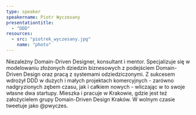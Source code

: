 ```yaml
---
type: speaker
speakername: Piotr Wyczesany
presentationtitle:
  - "DDD"
resources:
  - src: "piotrek_wyczesany.jpg"
    name: "photo"
---
```

Niezależny Domain-Driven Designer, konsultant i mentor. Specjalizuje się w modelowaniu złożonych dziedzin biznesowych z podejściem Domain-Driven Design oraz pracą z systemami odziedziczonymi.
Z sukcesem wdrożył DDD w dużych i małych projektach komercyjnych - zarówno nadgryzionych zębem czasu, jak i całkiem nowych - wliczając w to swoje własne dwa startupy.
Mieszka i pracuje w Krakowie, gdzie jest też założycielem grupy Domain-Driven Design Kraków.
W wolnym czasie tweetuje jako @pwyczes.
